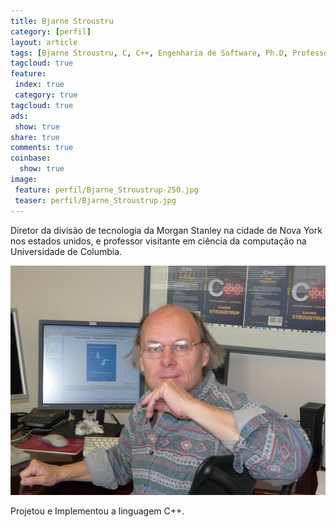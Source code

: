 ```yaml
---
title: Bjarne Stroustru
category: [perfil]
layout: article
tags: [Bjarne Stroustru, C, C++, Engenharia de Software, Ph.D, Professor, Linguagem, Programção, Universidade, New York, Morgan Stanley, Ciência da Computação, Clumbia University]
tagcloud: true
feature:
 index: true
 category: true
tagcloud: true
ads: 
 show: true
share: true
comments: true
coinbase:
  show: true
image:
 feature: perfil/Bjarne_Stroustrup-250.jpg
 teaser: perfil/Bjarne_Stroustrup.jpg
---
```


Diretor da divisão de tecnologia da Morgan Stanley na cidade de Nova York nos estados unidos, e professor visitante em ciência da computação na Universidade de Columbia.

<!--more-->

![Bjarne Stroustrup](/images/perfil/Bjarne_Stroustrup.jpg)


Projetou e Implementou a linguagem C++.
